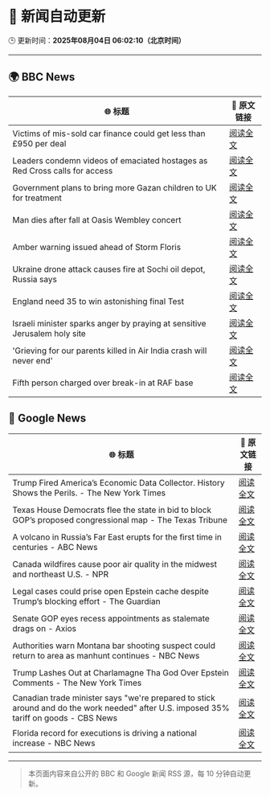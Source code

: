 # 🧠 新闻自动更新

🕒 更新时间：**2025年08月04日 06:02:10（北京时间）**

---

## 🌍 BBC News

| 🌐 标题 | 🔗 原文链接 |
|--------|-------------|
| Victims of mis-sold car finance could get less than £950 per deal | [阅读全文](https://www.bbc.com/news/articles/cgjy29zql25o?at_medium=RSS&at_campaign=rss) |
| Leaders condemn videos of emaciated hostages as Red Cross calls for access | [阅读全文](https://www.bbc.com/news/articles/crr2dwn7q40o?at_medium=RSS&at_campaign=rss) |
| Government plans to bring more Gazan children to UK for treatment | [阅读全文](https://www.bbc.com/news/articles/cr4e641p41po?at_medium=RSS&at_campaign=rss) |
| Man dies after fall at Oasis Wembley concert | [阅读全文](https://www.bbc.com/news/articles/cwy3j93xekmo?at_medium=RSS&at_campaign=rss) |
| Amber warning issued ahead of Storm Floris | [阅读全文](https://www.bbc.com/news/articles/c4gq3n049jno?at_medium=RSS&at_campaign=rss) |
| Ukraine drone attack causes fire at Sochi oil depot, Russia says | [阅读全文](https://www.bbc.com/news/articles/ckglyv396ppo?at_medium=RSS&at_campaign=rss) |
| England need 35 to win astonishing final Test | [阅读全文](https://www.bbc.com/sport/cricket/articles/cn5e70v7lqqo?at_medium=RSS&at_campaign=rss) |
| Israeli minister sparks anger by praying at sensitive Jerusalem holy site | [阅读全文](https://www.bbc.com/news/articles/c4gjxg65p56o?at_medium=RSS&at_campaign=rss) |
| 'Grieving for our parents killed in Air India crash will never end' | [阅读全文](https://www.bbc.com/news/articles/cde391l3y27o?at_medium=RSS&at_campaign=rss) |
| Fifth person charged over break-in at RAF base | [阅读全文](https://www.bbc.com/news/articles/cr742e8n0rxo?at_medium=RSS&at_campaign=rss) |

## 📰 Google News

| 🌐 标题 | 🔗 原文链接 |
|--------|-------------|
| Trump Fired America’s Economic Data Collector. History Shows the Perils. - The New York Times | [阅读全文](https://news.google.com/rss/articles/CBMiigFBVV95cUxPN3FURExPQTNWUWExazM3MTNJVXJKd1AyVHhnY0h5d0Uzell4QjM1eWlMdllWMDlmQjlSU1RCSU5KQjJuX0ttRk5tN1BhOF81Y2hwZUl6MEQyTHh1X2JNMHJmZVhobmFEUFBjQXBfLW53WHJnaUduUWdUWkJIYXhqTjB1VTIyN0dYRXc?oc=5) |
| Texas House Democrats flee the state in bid to block GOP’s proposed congressional map - The Texas Tribune | [阅读全文](https://news.google.com/rss/articles/CBMikAFBVV95cUxPaDdDeVp6a2pERnRVczJnOE5tTEFta1JlNlN0czJqSGRvUHJndmF5Uzhqd1RkMFp1NUFQREI2aktFbnoxVFliX1ZCWmprTW1PSktSXzRYRG1FN3VNQW9DZFNHY0MyNUpaSWs1NmxTRlVJZFBIQ2VxZ0E0ak9fNW5JNUlRMzJYSG02bDRLZmhGS2Q?oc=5) |
| A volcano in Russia’s Far East erupts for the first time in centuries - ABC News | [阅读全文](https://news.google.com/rss/articles/CBMinAFBVV95cUxQSk0yN1Y5ajI3d0I5RUgwVTBPQV9pRVBKNllVWWlBWFVWV2o4cE12RTBaNGxkcGN1MU81Vm1DZ0wxYjAzeS1neHd4RE5OdFd1X3NMaEw0X0VQZE1xNE9SN3I5bXhFYjgyT0Y3V2J4TzJDM1M2a0E0RzVxTWhiOVF4NUV2YWt6WHczM1FWeEk1anpVNlRIWUM5WjgtRm7SAaIBQVVfeXFMTk1mOFpWdUxmNkZOOWNtbmJOTy16aWVBMjNpM1JwaWRPcUktOTltdjNPem1INTdsTzliUTd6M2t6bTN3c0w0X1V3bDVPMlhQSjF1U243S1BWd1lLUDNac1BFbDRyZURhM0FxcmJleEp3Y0haQWQ1Q2dibjh5dkd3clgtbnAwWWJTSmNDSzQwVVU5Vm1Sb2s5SDFBU2FzSXRWR2t3?oc=5) |
| Canada wildfires cause poor air quality in the midwest and northeast U.S. - NPR | [阅读全文](https://news.google.com/rss/articles/CBMiswFBVV95cUxPcmxhNElBRVBmM0J2WUNBaW5TSzkxVlBOMU0tVUtfMG9POGJjSV9nUWE2VXR6VUxCTC00bkJJMWFSNWZYR0ZCVnQxOG9VVUUzaFg4ZlZOVG40TlFIclQ2ZFVldXdUdjRPOWpUQkZnOThlZm1qTFBXUnBtV0ZIc20zRmpWZjRTSl9YU1Y4QXAyX01NVWxnLUwwWUQxcktBdzdHMFVoODNCTTczY29Da0o0MXFwYw?oc=5) |
| Legal cases could prise open Epstein cache despite Trump’s blocking effort - The Guardian | [阅读全文](https://news.google.com/rss/articles/CBMifkFVX3lxTE55Um55Q0lIRVVMMDR1TVVscEljV3FPY2VqdnVHZFhFTmotYUozUFhZX0dLYUg0TzZial9VT1pjbnN2Zm5xejBUM0hzYWp1MjNSYU1hMlFqYVZlRTRkbzRnVEhGYTVqei1QekxXV01ScjlJamRfZlF5TkJUZ0ZCUQ?oc=5) |
| Senate GOP eyes recess appointments as stalemate drags on - Axios | [阅读全文](https://news.google.com/rss/articles/CBMigwFBVV95cUxQQnJKTW1CbzBQakJtRTZyOU9sdE5BRlhfNEFJemRoQ2Zib09jcXo2MHJDYmZLbE9Ra3dVYkhETk9iTDBWSkRORnFIOF9DazlOOVJ6NG4wMDEtY3Bya0xBNkU2blpzWHNRYWtvdXVVWEEzZ1lmSWhwOXprZHQ2V0ZUN0dJWQ?oc=5) |
| Authorities warn Montana bar shooting suspect could return to area as manhunt continues - NBC News | [阅读全文](https://news.google.com/rss/articles/CBMiggFBVV95cUxQdlJhU2ZGdnJTdmhwSWJWYmlCZWd6eG1YT0hSOGpNNHZuNHpfTVZUNGY5ZWM5am9YQ0VtQ0tXWGFLUTVxVk5oQXp5cnFtczdoWkFpV3gtcUxFT1ROV1pMdHVrcGZSOUM4amtGUzZkakkzTjZtekdZcXIxX0pYY283Z2JR0gFWQVVfeXFMTTZ1ZVFPTlBZTWhLd0RwSTUtaU9TMm5CNncydmEwaXc5bGtSOTFNdVZFR0NzbUlzVzZab3BIN1dVZmhaRHZFc0tOR3hCNjhvZDF1TmNUUXc?oc=5) |
| Trump Lashes Out at Charlamagne Tha God Over Epstein Comments - The New York Times | [阅读全文](https://news.google.com/rss/articles/CBMingFBVV95cUxPR25XWDNRaUZmQWdKa0k1U21qSTItdkFfUGhEek4xdGtGLVVvSEExQjl6TjhTVUtNVUhVRjNGaHk3NHpSd3ZQUVZFVDBzZVdSdWtReVgwMVdQR2I3LVp2bDY1X0dfLXhUcEMxa0duSTR2V05rWUJXYld6ZExNbmhMdmt5VUNlNl9BZEQ2SHJyMERZU0R4TU9PV2tTNFNhZw?oc=5) |
| Canadian trade minister says "we're prepared to stick around and do the work needed" after U.S. imposed 35% tariff on goods - CBS News | [阅读全文](https://news.google.com/rss/articles/CBMiiwFBVV95cUxPUVlELWt1ejhqZ3NjNlJ5M3ZHRjJfUHk2Nm9ELUk3SHhwTDJ6SkdkS1FqTXVkQXVTZ1lMMVowekg0a0tLZ2VIQWMwWWVlRzVNUWJOckthVEpINUQ4YmViQnBpeHZsT2R5TFA1ZmRBZXdvamtuem42cXdyT0RLd0dmWlRzV3FVSFV3Y0RZ0gGQAUFVX3lxTFBrdko5YnhuUU52Q25tcmptSHZFX1lJNjg5WGVGeTN1cV9VQ1hJNmgya2hqVFR1bi1uRkFUanlGMWZ3OUtneE1tcV83VjF0Njh3NmhGX1huZDFvaEx0empIeVJNRE5QVnkxRzAzcTNMMF9aWFRCaWt2X0RmVDFsbGUwTXlTUVMwQjh4Q1BUY3RlZA?oc=5) |
| Florida record for executions is driving a national increase - NBC News | [阅读全文](https://news.google.com/rss/articles/CBMiigFBVV95cUxOcFRDTVE4X2ltU0gxX1JjZ1VkQjFGY05fRUQ2X2h1SXVscnYxZXhscHFPeTVuXzFOTkVGdGFJMG9IWDd2WEhwU0ZUYkFTYVhETmh3TVFBYkplSk9fUWNZQkNPSmpna0tRMmdaa2YzT3c4NmI4Wi1xZHRnTXNHTUNfOEw5VEM4TUFYbXfSAVZBVV95cUxQd0UtZlVaRUg1OGliSC1zbVc3c0R3YXNfdFFvX2VQNXMxbkZsVjRaNTF0QVVxSVhYZ194TWFEV1MwX29YZ1JiT3Y2TXFfSDVXWWZqY0Nfdw?oc=5) |

---
> 本页面内容来自公开的 BBC 和 Google 新闻 RSS 源，每 10 分钟自动更新。
